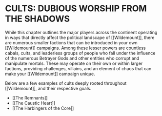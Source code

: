 # CULTS: DUBIOUS WORSHIP FROM THE SHADOWS

While this chapter outlines the major players across the continent operating in ways that directly affect the political landscape of [[Wildemount]], there are numerous smaller factions that can be introduced in your own [[Wildemount]] campaigns. Among these lesser powers are countless cabals, cults, and leaderless groups of people who fall under the influence of the numerous Betrayer Gods and other entities who corrupt and manipulate mortals. These may operate on their own or within larger factions, providing challenges, villains, and an element of chaos that can make your [[Wildemount]] campaign unique.

Below are a few examples of cults deeply rooted throughout [[Wildemount]], and their respective goals.

- [[The Remnants]]
- [[The Caustic Heart]]
- [[The Harbingers of the Core]]
